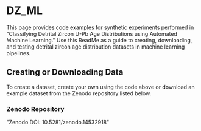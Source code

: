 # DZ_ML
This page provides code examples for synthetic experiments performed in "Classifying Detrital Zircon U-Pb Age Distributions using Automated Machine Learning." Use this ReadMe as a guide to creating, downloading, and testing detrital zircon age distribution datasets in machine learning pipelines. 

## Creating or Downloading Data
To create a dataset, create your own using the code above or download an example dataset from the Zenodo repository listed below.

### Zenodo Repository
"Zenodo DOI: 10.5281/zenodo.14532918"
